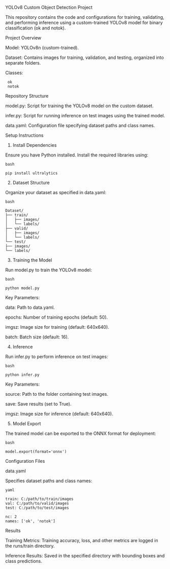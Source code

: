 YOLOv8 Custom Object Detection Project

This repository contains the code and configurations for training, validating, and performing inference using a custom-trained YOLOv8 model for binary classification (ok and notok).

Project Overview

Model: YOLOv8n (custom-trained).

Dataset: Contains images for training, validation, and testing, organized into separate folders.

Classes:
    
     ok
     notok

Repository Structure

model.py:   Script for training the YOLOv8 model on the custom dataset.

infer.py:   Script for running inference on test images using the trained model.

data.yaml:  Configuration file specifying dataset paths and class names.

Setup Instructions

1. Install Dependencies

Ensure you have Python installed. Install the required libraries using:

    bash

    pip install ultralytics

2. Dataset Structure

Organize your dataset as specified in data.yaml:

    bash

    Dataset/
    ├── train/
    │   ├── images/
    │   └── labels/
    ├── valid/
    │   ├── images/
    │   └── labels/
    └── test/
    ├── images/
    └── labels/

3. Training the Model

Run model.py to train the YOLOv8 model:

    bash

    python model.py

Key Parameters:

data:     Path to data.yaml.

epochs:     Number of training epochs (default: 50).

imgsz:      Image size for training (default: 640x640).

batch:      Batch size (default: 16).

4. Inference

Run infer.py to perform inference on test images:

    bash

    python infer.py

Key Parameters:

source: Path to the folder containing test images.

save: Save results (set to True).

imgsz: Image size for inference (default: 640x640).

5. Model Export

The trained model can be exported to the ONNX format for deployment:

    bash

    model.export(format='onnx')

Configuration Files

data.yaml

Specifies dataset paths and class names:

    yaml

    train: C:/path/to/train/images
    val: C:/path/to/valid/images
    test: C:/path/to/test/images

    nc: 2
    names: ['ok', 'notok']

Results

Training Metrics: Training accuracy, loss, and other metrics are logged in the runs/train directory.

Inference Results: Saved in the specified directory with bounding boxes and class predictions.
